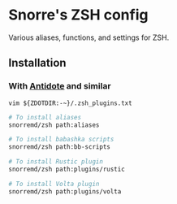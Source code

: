 # Snorre's ZSH config

Various aliases, functions, and settings for ZSH.

## Installation

### With [Antidote](https://getantidote.github.io/) and similar

```shell
vim ${ZDOTDIR:-~}/.zsh_plugins.txt
```

```sh
# To install aliases
snorremd/zsh path:aliases

# To install babashka scripts
snorremd/zsh path:bb-scripts

# To install Rustic plugin
snorremd/zsh path:plugins/rustic

# To install Volta plugin
snorremd/zsh path:plugins/volta
```

